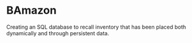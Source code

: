 # BAmazon
Creating an SQL database to recall inventory that has been placed both dynamically and through persistent data.

